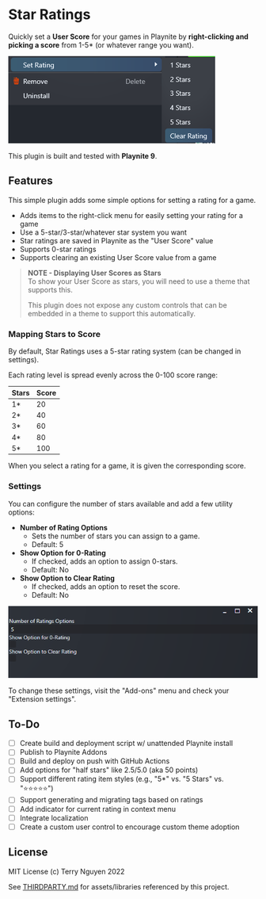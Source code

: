 # Star Ratings

Quickly set a **User Score** for your games in Playnite by **right-clicking and
picking a score** from 1-5* (or whatever range you want).

![A context menu containing ratings options for a game, starting with "1 Star".](.github/gameMenuItems.png)

This plugin is built and tested with **Playnite 9**.

## Features

This simple plugin adds some simple options for setting a rating for a game.

- Adds items to the right-click menu for easily setting your rating for a game
- Use a 5-star/3-star/whatever star system you want
- Star ratings are saved in Playnite as the "User Score" value
- Supports 0-star ratings
- Supports clearing an existing User Score value from a game

> **NOTE - Displaying User Scores as Stars**  
> To show your User Score as stars, you will need to use a theme that supports
> this.
>
> This plugin does not expose any custom controls that can be embedded in a
> theme to support this automatically.

### Mapping Stars to Score

By default, Star Ratings uses a 5-star rating system (can be changed in settings).

Each rating level is spread evenly across the 0-100 score range:

Stars | Score
------|------
1*    | 20
2*    | 40
3*    | 60
4*    | 80
5*    | 100

When you select a rating for a game, it is given the corresponding score.

### Settings

You can configure the number of stars available and add a few utility options:

- **Number of Rating Options**
  - Sets the number of stars you can assign to a game.
  - Default: 5
- **Show Option for 0-Rating**
  - If checked, adds an option to assign 0-stars.
  - Default: No
- **Show Option to Clear Rating**
  - If checked, adds an option to reset the score.
  - Default: No

![Star Ratings supports the options as described above.](.github/settings.png)

To change these settings, visit the "Add-ons" menu and check your "Extension settings".

## To-Do

- [ ] Create build and deployment script w/ unattended Playnite install
- [ ] Publish to Playnite Addons
- [ ] Build and deploy on push with GitHub Actions
- [ ] Add options for "half stars" like 2.5/5.0 (aka 50 points)
- [ ] Support different rating item styles (e.g., "5*" vs. "5 Stars" vs. "⭐⭐⭐⭐⭐")
- [ ] Support generating and migrating tags based on ratings
- [ ] Add indicator for current rating in context menu
- [ ] Integrate localization
- [ ] Create a custom user control to encourage custom theme adoption

## License

MIT License (c) Terry Nguyen 2022

See [THIRDPARTY.md](THIRDPARTY.md) for assets/libraries referenced by this project.
